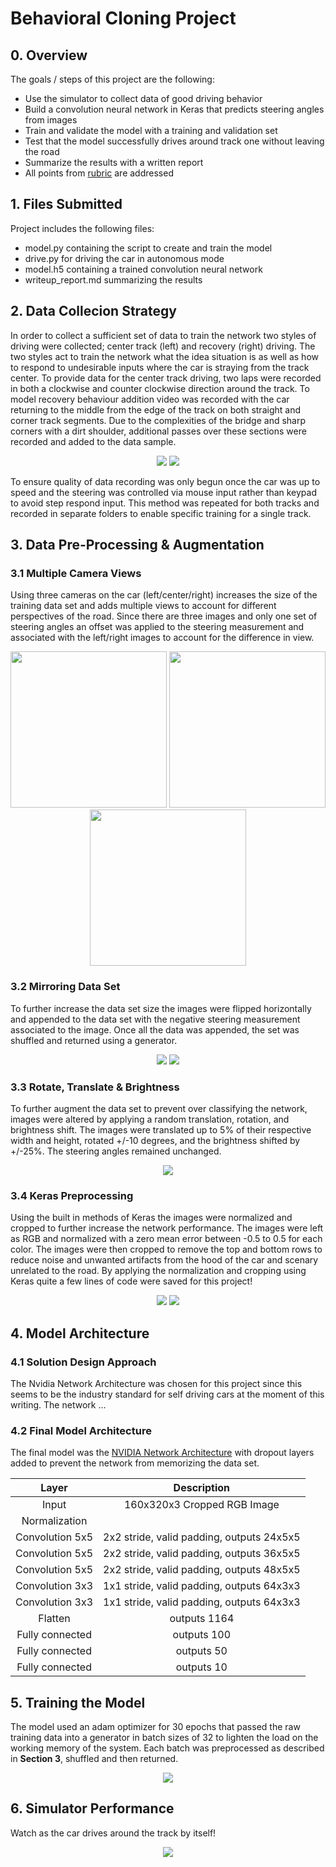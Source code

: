 # **Behavioral Cloning Project** 
## 0. Overview

The goals / steps of this project are the following:
* Use the simulator to collect data of good driving behavior
* Build a convolution neural network in Keras that predicts steering angles from images
* Train and validate the model with a training and validation set
* Test that the model successfully drives around track one without leaving the road
* Summarize the results with a written report
* All points from [rubric](https://review.udacity.com/#!/rubrics/432/view) are addressed

## 1. Files Submitted

Project includes the following files:
* model.py containing the script to create and train the model
* drive.py for driving the car in autonomous mode
* model.h5 containing a trained convolution neural network 
* writeup_report.md summarizing the results

## 2. Data Collecion Strategy
In order to collect a sufficient set of data to train the network two styles of driving were collected; center track (left) and recovery (right) driving. The two styles act to train the network what the idea situation is as well as how to respond to undesirable inputs where the car is straying from the track center. To provide data for the center track driving, two laps were recorded in both a clockwise and counter clockwise direction around the track. To model recovery behaviour addition video was recorded with the car returning to the middle from the edge of the track on both straight and corner track segments. Due to the complexities of the bridge and sharp corners with a dirt shoulder, additional passes over these sections were recorded and added to the data sample.

<p align="center">
 <img src="./images/center.gif">
 <img src="./images/recovery.gif">
</p>

To ensure quality of data recording was only begun once the car was up to speed and the steering was controlled via mouse input rather than keypad to avoid step respond input. This method was repeated for both tracks and recorded in separate folders to enable specific training for a single track. 

## 3. Data Pre-Processing & Augmentation
### 3.1 Multiple Camera Views
Using three cameras on the car (left/center/right) increases the size of the training data set and adds multiple views to account for different perspectives of the road. Since there are three images and only one set of steering angles an offset was applied to the steering measurement and associated with the left/right images to account for the difference in view.

<p align="center">
 <img src="./images/image_left.jpg" width=250>
 <img src="./images/image_center.jpg" width=250>
 <img src="./images/image_right.jpg" width=250>
</p>

### 3.2 Mirroring Data Set
To further increase the data set size the images were flipped horizontally and appended to the data set with the negative steering measurement associated to the image. Once all the data was appended, the set was shuffled and returned using a generator.

<p align="center">
 <img src="./images/raw.png">
 <img src="./images/flip.png">
</p>

### 3.3 Rotate, Translate & Brightness
To further augment the data set to prevent over classifying the network, images were altered by applying a random translation, rotation, and brightness shift. The images were translated up to 5% of their respective width and height, rotated +/-10 degrees, and the brightness shifted by +/-25%. The steering angles remained unchanged.

<p align="center">
 <img src="./images/grid.png">
</p>

### 3.4 Keras Preprocessing
Using the built in methods of Keras the images were normalized and cropped to further increase the network performance. The images were left as RGB and normalized with a zero mean error between -0.5 to 0.5 for each color. The images were then cropped to remove the top and bottom rows to reduce noise and unwanted artifacts from the hood of the car and scenary unrelated to the road. By applying the normalization and cropping using Keras quite a few lines of code were saved for this project!

<p align="center">
 <img src="./images/raw.png">
 <img src="./images/crop.png">
</p>

## 4. Model Architecture

### 4.1 Solution Design Approach
The Nvidia Network Architecture was chosen for this project since this seems to be the industry standard for self driving cars at the moment of this writing. The network ... 

### 4.2 Final Model Architecture
The final model was the [NVIDIA Network Architecture](https://devblogs.nvidia.com/parallelforall/deep-learning-self-driving-cars/) with dropout layers added to prevent the network from memorizing the data set.
 
| Layer         		|     Description	        					| 
|:---------------------:|:---------------------------------------------:| 
| Input         		| 160x320x3 Cropped RGB Image							| 
| Normalization     | 							| 
| Convolution 5x5    	| 2x2 stride, valid padding, outputs 24x5x5 	|
| Convolution 5x5    	| 2x2 stride, valid padding, outputs 36x5x5 	|
| Convolution 5x5    	| 2x2 stride, valid padding, outputs 48x5x5 	|
| Convolution 3x3    	| 1x1 stride, valid padding, outputs 64x3x3 	|
| Convolution 3x3    	| 1x1 stride, valid padding, outputs 64x3x3 	|
| Flatten          | outputs 1164   |
| Fully connected		| outputs 100				|
| Fully connected		| outputs 50					|
| Fully connected		| outputs 10					|

## 5. Training the Model
The model used an adam optimizer for 30 epochs that passed the raw training data into a generator in batch sizes of 32 to lighten the load on the working memory of the system. Each batch was preprocessed as described in **Section 3**, shuffled and then returned. 

<p align="center">
 <img src="./images/training.png">
</p>

## 6. Simulator Performance
Watch as the car drives around the track by itself!

<p align="center">
 <img src="./images/auto.gif">
</p>
